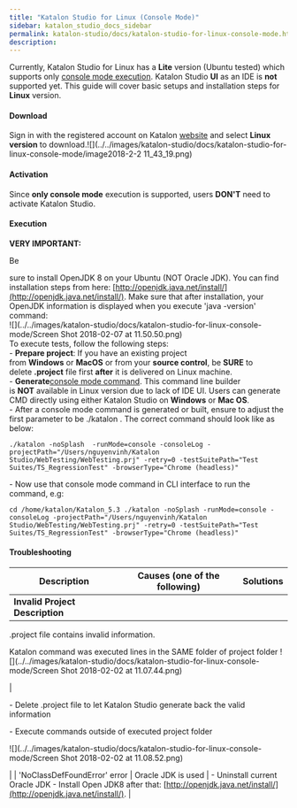 ```yaml
---
title: "Katalon Studio for Linux (Console Mode)" 
sidebar: katalon_studio_docs_sidebar
permalink: katalon-studio/docs/katalon-studio-for-linux-console-mode.html 
description: 
---
```

Currently, Katalon Studio for Linux has a **Lite** version (Ubuntu tested) which supports only [console mode execution](https://docs.katalon.com/display/KD/Console+Mode+Execution). Katalon Studio **UI** as an IDE is **not** supported yet. This guide will cover basic setups and installation steps for **Linux** version.

#### Download

Sign in with the registered account on Katalon [website](https://www.katalon.com/) and select **Linux version** to download.![](../../images/katalon-studio/docs/katalon-studio-for-linux-console-mode/image2018-2-2 11_43_19.png)

#### Activation

Since **only console mode** execution is supported, users **DON'T** need to activate Katalon Studio.   

#### Execution

**VERY IMPORTANT:**

Be

sure to install OpenJDK 8 on your Ubuntu (NOT Oracle JDK). You can find installation steps from here: [http://openjdk.java.net/install/](http://openjdk.java.net/install/). Make sure that after installation, your OpenJDK information is displayed when you execute 'java -version' command:  
![](../../images/katalon-studio/docs/katalon-studio-for-linux-console-mode/Screen Shot 2018-02-07 at 11.50.50.png)  
To execute tests, follow the following steps:  
- **Prepare project**: If you have an existing project from **Windows** or **MacOS** or from your **source control**, be **SURE** to delete **.project** file first **after** it is delivered on Linux machine.  
- **Generate**[console mode command](https://docs.katalon.com/display/KD/Console+Mode+Execution#ConsoleModeExecution-CommandBuilder). This command line builder is **NOT** available in Linux version due to lack of IDE UI. Users can generate CMD directly using either Katalon Studio on **Windows** or **Mac OS**.  
\- After a console mode command is generated or built, ensure to adjust the first parameter to be ./katalon . The correct command should look like as below:

```
./katalon -noSplash  -runMode=console -consoleLog -projectPath="/Users/nguyenvinh/Katalon Studio/WebTesting/WebTesting.prj" -retry=0 -testSuitePath="Test Suites/TS_RegressionTest" -browserType="Chrome (headless)"
```

  
\- Now use that console mode command in CLI interface to run the command, e.g:

```
cd /home/katalon/Katalon_5.3 ./katalon -noSplash -runMode=console -consoleLog -projectPath="/Users/nguyenvinh/Katalon Studio/WebTesting/WebTesting.prj" -retry=0 -testSuitePath="Test Suites/TS_RegressionTest" -browserType="Chrome (headless)"
```

#### Troubleshooting

| Description | Causes (one of the following) | Solutions |
| --- | --- | --- |
| **Invalid Project Description** | 
.project file contains invalid information.  
  
Katalon command was executed lines in the SAME folder of project folder ![](../../images/katalon-studio/docs/katalon-studio-for-linux-console-mode/Screen Shot 2018-02-02 at 11.07.44.png)

 | 

- Delete .project file to let Katalon Studio generate back the valid information  
  
- Execute commands outside of executed project folder  
  
![](../../images/katalon-studio/docs/katalon-studio-for-linux-console-mode/Screen Shot 2018-02-02 at 11.08.52.png)

 |
| 'NoClassDefFoundError' error | Oracle JDK is used | - Uninstall current Oracle JDK - Install Open JDK8 after that: [http://openjdk.java.net/install/](http://openjdk.java.net/install/). |